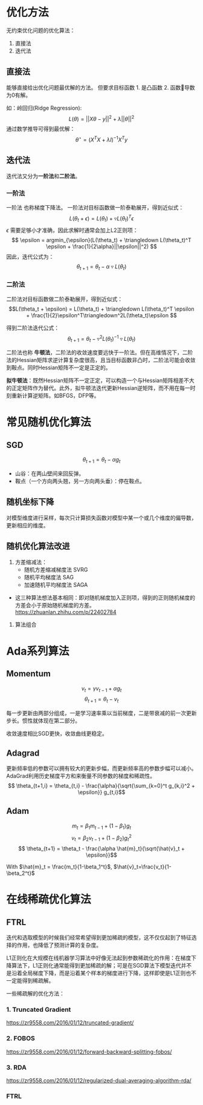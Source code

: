 # 优化方法

无约束优化问题的优化算法：
1. 直接法
2. 迭代法

## 直接法

能够直接给出优化问题最优解的方法。
但要求目标函数 1. 是凸函数 2. 函数导数为0有解。

如：岭回归(Ridge Regression):
$$ L(\theta) = ||X\theta - y||^2 + \lambda ||\theta||^2 $$
通过数学推导可得到最优解：
$$ \theta^\star = (X^TX+\lambda I)^{-1}X^Ty $$

## 迭代法

迭代法又分为**一阶法**和**二阶法**。

### 一阶法 

一阶法 也称梯度下降法。
一阶法对目标函数做一阶泰勒展开，得到近似式：
$$L(\theta_t + \epsilon) = L(\theta_t) + \triangledown L(\theta_t)^T \epsilon $$ 
$\epsilon$ 需要足够小才准确，因此求解时通常会加上L2正则项：
$$ \epsilon = argmin_{\epsilon}(L(\theta_t) + \triangledown L(\theta_t)^T \epsilon + \frac{1}{2\alpha}||\epsilon||^2) $$
因此，迭代公式为：
$$ \theta_{t+1} = \theta_t - \alpha \triangledown L(\theta_t) $$


### 二阶法
二阶法对目标函数做二阶泰勒展开，得到近似式：
$$L(\theta_t + \epsilon) = L(\theta_t) + \triangledown L(\theta_t)^T \epsilon + \frac{1}{2}\epsilon^T\triangledown^2L(\theta_t)\epsilon $$

得到二阶法迭代公式：
$$ \theta_{t+1} = \theta_t - \triangledown^2L(\theta_t)^{-1}\triangledown L(\theta_t) $$

二阶法也称 **牛顿法**，二阶法的收敛速度要远快于一阶法。但在高维情况下，二阶法的Hessian矩阵求逆计算复杂度很高，且当目标函数非凸时，二阶法可能会收敛到鞍点。同时Hessian矩阵不一定是正定的。

**拟牛顿法**：既然Hessian矩阵不一定正定，可以构造一个与Hessian矩阵相差不大的正定矩阵作为替代。此外，拟牛顿法迭代更新Hessian逆矩阵，而不用在每一时刻重新计算逆矩阵。如BFGS，DFP等。


# 常见随机优化算法

## SGD

$$ \theta_{t+1}=\theta_t - \alpha g_t$$

- 山谷：在两山壁间来回反弹。
- 鞍点（一个方向两头翘，另一方向两头垂）：停在鞍点。

## 随机坐标下降
对模型维度进行采样，每次只计算损失函数对模型中某一个或几个维度的偏导数，更新相应的维度。

## 随机优化算法改进
1. 方差缩减法：
   - 随机方差缩减梯度法 SVRG
   - 随机平均梯度法 SAG
   - 加速随机平均梯度法 SAGA
- 这三种算法想法基本相同：即对随机梯度加入正则项，得到的正则随机梯度的方差会小于原始随机梯度的方差。
https://zhuanlan.zhihu.com/p/22402784
1. 算法组合


# Ada系列算法

## Momentum 

$$ v_t = \gamma v_{t-1} + \alpha g_t$$
$$ \theta_{t+1} = \theta_t - v_t $$

每一步更新由两部分组成，一是学习速率乘以当前梯度，二是带衰减的前一次更新步长。惯性就体现在第二部分。

收敛速度相比SGD更快，收敛曲线更稳定。

## Adagrad 
更新频率低的参数可以拥有较大的更新步幅，而更新频率高的参数步幅可以减小。AdaGrad利用历史梯度平方和来衡量不同参数的梯度和稀疏性。
$$ \theta_{t+1,i} = \theta_{t,i} - \frac{\alpha}{\sqrt{\sum_{k=0}^t g_{k,i}^2 + \epsilon}} g_{t,i}$$

## Adam

$$ m_t = \beta_1 m_{t-1} + (1-\beta_1)g_t $$
$$ v_t = \beta_2 v_{t-1} + (1-\beta_2)g_t^2$$
$$ \theta_{t+1} = \theta_t - \frac{\alpha \hat{m}_t}{\sqrt{\hat{v}_t + \epsilon}}$$

With $\hat{m}_t = \frac{m_t}{1-\beta_1^t}$, $\hat{v}_t=\frac{v_t}{1-\beta_2^t}$

# 在线稀疏优化算法

## FTRL

迭代和选取模型的时候我们经常希望得到更加稀疏的模型，这不仅仅起到了特征选择的作用，也降低了预测计算的复杂度。

L1正则化在大规模在线机器学习算法中好像无法起到参数稀疏化的作用：在梯度下降算法下，L1正则化通常能得到更加稀疏的解；可是在SGD算法下模型迭代并不是沿着全局梯度下降，而是沿着某个样本的梯度进行下降，这样即使是L1正则也不一定能得到稀疏解。

一些稀疏解的优化方法：
### 1. Truncated Gradient
https://zr9558.com/2016/01/12/truncated-gradient/

### 2. FOBOS
https://zr9558.com/2016/01/12/forward-backward-splitting-fobos/

### 3. RDA 
https://zr9558.com/2016/01/12/regularized-dual-averaging-algorithm-rda/

### FTRL





